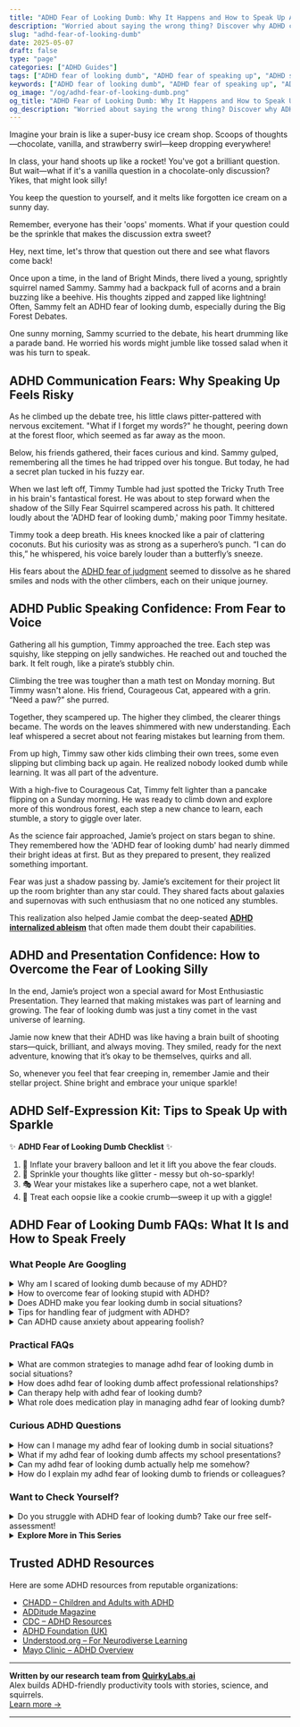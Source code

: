 ```yaml
---
title: "ADHD Fear of Looking Dumb: Why It Happens and How to Speak Up Anyway"
description: "Worried about saying the wrong thing? Discover why ADHD can spark the fear of looking dumb—and how to share your voice with confidence and clarity."
slug: "adhd-fear-of-looking-dumb"
date: 2025-05-07
draft: false
type: "page"
categories: ["ADHD Guides"]
tags: ["ADHD fear of looking dumb", "ADHD fear of speaking up", "ADHD self-esteem issues", "overcoming ADHD communication fears", "expressing thoughts with ADHD", "ADHD social anxiety tips", "managing ADHD in discussions"]
keywords: ["ADHD fear of looking dumb", "ADHD fear of speaking up", "ADHD social anxiety", "overcoming ADHD communication fears", "feeling dumb with ADHD", "ADHD and self-confidence", "expressing yourself with ADHD"]
og_image: "/og/adhd-fear-of-looking-dumb.png"
og_title: "ADHD Fear of Looking Dumb: Why It Happens and How to Speak Up Anyway"
og_description: "Worried about saying the wrong thing? Discover why ADHD can spark the fear of looking dumb—and how to share your voice with confidence and clarity."
---
```



Imagine your brain is like a super-busy ice cream shop. Scoops of thoughts—chocolate, vanilla, and strawberry swirl—keep dropping everywhere!

In class, your hand shoots up like a rocket! You've got a brilliant question. But wait—what if it's a vanilla question in a chocolate-only discussion? Yikes, that might look silly!

You keep the question to yourself, and it melts like forgotten ice cream on a sunny day.

Remember, everyone has their 'oops' moments. What if your question could be the sprinkle that makes the discussion extra sweet?

Hey, next time, let's throw that question out there and see what flavors come back!

Once upon a time, in the land of Bright Minds, there lived a young, sprightly squirrel named Sammy. Sammy had a backpack full of acorns and a brain buzzing like a beehive. His thoughts zipped and zapped like lightning! Often, Sammy felt an ADHD fear of looking dumb, especially during the Big Forest Debates.

One sunny morning, Sammy scurried to the debate, his heart drumming like a parade band. He worried his words might jumble like tossed salad when it was his turn to speak.

## ADHD Communication Fears: Why Speaking Up Feels Risky

As he climbed up the debate tree, his little claws pitter-pattered with nervous excitement. "What if I forget my words?" he thought, peering down at the forest floor, which seemed as far away as the moon. 

Below, his friends gathered, their faces curious and kind. Sammy gulped, remembering all the times he had tripped over his tongue. But today, he had a secret plan tucked in his fuzzy ear.

When we last left off, Timmy Tumble had just spotted the Tricky Truth Tree in his brain's fantastical forest. He was about to step forward when the shadow of the Silly Fear Squirrel scampered across his path. It chittered loudly about the 'ADHD fear of looking dumb,' making poor Timmy hesitate.

Timmy took a deep breath. His knees knocked like a pair of clattering coconuts. But his curiosity was as strong as a superhero’s punch. “I can do this,” he whispered, his voice barely louder than a butterfly’s sneeze.

His fears about the [ADHD fear of judgment](/pages/adhd-fear-of-judgment/) seemed to dissolve as he shared smiles and nods with the other climbers, each on their unique journey.

## ADHD Public Speaking Confidence: From Fear to Voice

Gathering all his gumption, Timmy approached the tree. Each step was squishy, like stepping on jelly sandwiches. He reached out and touched the bark. It felt rough, like a pirate’s stubbly chin.

Climbing the tree was tougher than a math test on Monday morning. But Timmy wasn't alone. His friend, Courageous Cat, appeared with a grin. “Need a paw?” she purred.

Together, they scampered up. The higher they climbed, the clearer things became. The words on the leaves shimmered with new understanding. Each leaf whispered a secret about not fearing mistakes but learning from them.

From up high, Timmy saw other kids climbing their own trees, some even slipping but climbing back up again. He realized nobody looked dumb while learning. It was all part of the adventure.

With a high-five to Courageous Cat, Timmy felt lighter than a pancake flipping on a Sunday morning. He was ready to climb down and explore more of this wondrous forest, each step a new chance to learn, each stumble, a story to giggle over later.

As the science fair approached, Jamie’s project on stars began to shine. They remembered how the 'ADHD fear of looking dumb' had nearly dimmed their bright ideas at first. But as they prepared to present, they realized something important.

Fear was just a shadow passing by. Jamie’s excitement for their project lit up the room brighter than any star could. They shared facts about galaxies and supernovas with such enthusiasm that no one noticed any stumbles.

This realization also helped Jamie combat the deep-seated **[ADHD internalized ableism](/pages/adhd-internalized-ableism/)** that often made them doubt their capabilities.

## ADHD and Presentation Confidence: How to Overcome the Fear of Looking Silly

In the end, Jamie’s project won a special award for Most Enthusiastic Presentation. They learned that making mistakes was part of learning and growing. The fear of looking dumb was just a tiny comet in the vast universe of learning.

Jamie now knew that their ADHD was like having a brain built of shooting stars—quick, brilliant, and always moving. They smiled, ready for the next adventure, knowing that it’s okay to be themselves, quirks and all.

So, whenever you feel that fear creeping in, remember Jamie and their stellar project. Shine bright and embrace your unique sparkle!

## ADHD Self-Expression Kit: Tips to Speak Up with Sparkle

✨ **ADHD Fear of Looking Dumb Checklist** ✨

1. 🎈 Inflate your bravery balloon and let it lift you above the fear clouds.
2. 🌟 Sprinkle your thoughts like glitter - messy but oh-so-sparkly!
3. 🎭 Wear your mistakes like a superhero cape, not a wet blanket.
4. 🍪 Treat each oopsie like a cookie crumb—sweep it up with a giggle!

## ADHD Fear of Looking Dumb FAQs: What It Is and How to Speak Freely

### What People Are Googling

<details><summary>Why am I scared of looking dumb because of my ADHD?</summary><p>Feeling scared of looking dumb because of ADHD is completely understandable, and you're not alone in this. ADHD can sometimes make it harder to remember details, follow conversations, or stay organized, which might make you feel self-conscious in social or work settings. It's important to remember that these experiences don't define your intelligence or capabilities. Everyone has unique struggles, and seeking understanding about your ADHD can help build your confidence and remind you that it's okay to be exactly as you are.</p></details>
<details><summary>How to overcome fear of looking stupid with ADHD?</summary><p>It's completely understandable to feel that way, especially when ADHD can sometimes make social interactions feel a bit tricky. A great first step is to acknowledge that everyone, ADHD or not, has moments of feeling unsure or making mistakes—it's truly a shared human experience! Try to gently shift your focus toward your strengths and the unique perspectives you bring to a conversation. Also, consider practicing scenarios that worry you with a trusted friend or coach; this can boost your confidence and remind you that your value goes far beyond any single interaction.</p></details>
<details><summary>Does ADHD make you fear looking dumb in social situations?</summary><p>Absolutely, feeling anxious about how you're perceived in social situations is a common experience for many with ADHD. This often stems from past experiences of misunderstandings or missed social cues due to ADHD symptoms. It's important to remember that everyone has moments of feeling out of step in social settings, ADHD or not. Be kind to yourself and remember, most people are more understanding than we might fear, especially when they know we're all navigating our unique challenges.</p></details>
<details><summary>Tips for handling fear of judgment with ADHD?</summary><p>Absolutely, facing the fear of judgment can feel daunting, especially with ADHD. A reassuring first step is to remind yourself that everyone, ADHD or not, deals with this fear at some point. To ease this, try focusing on small, manageable goals that bolster your confidence and help shift your focus from fear to action. Also, consider connecting with supportive communities, like ADHD support groups, where you can share your experiences and learn from others who truly understand what you're going through. This shared understanding can be incredibly comforting and empowering.</p></details>
<details><summary>Can ADHD cause anxiety about appearing foolish?</summary><p>Absolutely, it’s quite common for individuals with ADHD to feel anxious about how they come across to others, including worries about seeming foolish. This anxiety often stems from past experiences of unexpected reactions or misunderstandings due to the impulsive or distracted behaviors that can accompany ADHD. It's really important to remember that you're not alone in feeling this way, and it's okay to be gentle with yourself. Many find it helpful to discuss these feelings with supportive friends, family, or a therapist who understands ADHD.</p></details>



### Practical FAQs

<details><summary>What are common strategies to manage adhd fear of looking dumb in social situations?</summary><p>It’s completely natural to feel a bit apprehensive about how we come across in social settings, especially when dealing with ADHD. One effective strategy is to practice self-compassion; remind yourself that everyone makes mistakes and it’s okay to not be perfect! Another helpful approach is to prepare for common social scenarios you might find challenging by thinking about potential conversations and responses in advance, which can boost your confidence. Lastly, consider sharing your ADHD with trusted friends or peers, as this can help them understand your unique perspective and foster a more supportive environment around you. Remember, most people are more understanding than we might initially think!</p></details>
<details><summary>How does adhd fear of looking dumb affect professional relationships?</summary><p>Having ADHD can sometimes make professional interactions a bit more challenging, especially when there's a fear of looking dumb. This fear might make you hesitant to ask questions or contribute ideas during meetings, which can inadvertently give others the impression that you're not engaged or interested. However, remember that most colleagues are also navigating their own insecurities. You could find that being open about your thoughts and questions not only clarifies your own understanding but can also lead to deeper, more supportive professional relationships. Everyone has moments of doubt, and it's perfectly okay to be one of the brave ones who voices it!</p></details>
<details><summary>Can therapy help with adhd fear of looking dumb?</summary><p>Absolutely, therapy can be a wonderful support in managing the fear of looking dumb, which is a common concern for many with ADHD. A therapist can help you work through these feelings, providing strategies to build self-confidence and reduce anxiety in social or performance situations. Cognitive Behavioral Therapy (CBT), in particular, is great for challenging and changing unhelpful thoughts that might be contributing to your fear. Over time, therapy can help you feel more secure and comfortable in your interactions, highlighting your unique strengths and abilities.</p></details>
<details><summary>What role does medication play in managing adhd fear of looking dumb?</summary><p>Medication can be a supportive tool in managing ADHD, especially when fears like worrying about looking dumb arise. By helping to regulate the neurotransmitters in your brain, medications often improve focus and decrease impulsivity, which can make it easier to process and participate in conversations and tasks more confidently. This can reduce the anxiety about making mistakes or misunderstanding instructions. Remember, though, medication is just one piece of the puzzle, and it works best when combined with other strategies like therapy or coaching. It's like having a cozy blanket that provides extra warmth, but you'll still want to adjust the thermostat to make sure the whole room is comfortable.</p></details>



### Curious ADHD Questions

<details><summary>How can I manage my adhd fear of looking dumb in social situations?</summary><p>Oh, that's such a relatable feeling, and you're definitely not alone in this. One strategy that might help is to prepare a few topics in advance that you feel comfortable talking about. This can reduce the pressure of thinking on the spot, which can be a bit more challenging with ADHD. Also, remember that everyone slips up in conversation now and then—it’s truly human and often endears us to others more than perfection ever could. Give yourself the same kindness and patience you’d offer a good friend; you deserve it just as much.</p></details>
<details><summary>What if my adhd fear of looking dumb affects my school presentations?</summary><p>It's completely understandable to feel that way, and you're definitely not alone in this concern. Remember, everyone experiences some jitters when it comes to presenting, and it's okay to feel a bit nervous. A good strategy might be to practice your presentation several times in a comfortable setting, perhaps with friends or family who support you. Also, consider discussing accommodations with your teacher, like presenting to a smaller group first, to build your confidence gradually. You're doing great by tackling this head-on!</p></details>
<details><summary>Can my adhd fear of looking dumb actually help me somehow?</summary><p>Absolutely, your fear of looking dumb, though uncomfortable, can indeed be a hidden helper in some ways. It often means you're more likely to prepare thoroughly and think deeply about questions or tasks, which can lead to high-quality work and innovative solutions. This attentiveness and preparation can make you very conscientious, a trait highly valued in many settings. Remember, it's all about channeling that fear positively, turning what feels like a vulnerability into a strength that pushes you to excel and grow.</p></details>
<details><summary>How do I explain my adhd fear of looking dumb to friends or colleagues?</summary><p>Opening up about your fears related to ADHD can feel daunting, but remember, sharing your feelings can often strengthen your relationships. Start by choosing a quiet, comfortable time when you and your friends or colleagues can chat without distractions. Explain that ADHD can sometimes affect how you process information or react in situations, which might make you feel self-conscious about appearing uninformed or slow. Let them know that this vulnerability is a part of your life experience, and their understanding and patience can really make a difference. This honest conversation can lead to greater empathy and support within your circle.</p></details>



### Want to Check Yourself?

<details><summary>Do you struggle with ADHD fear of looking dumb? Take our free self-assessment!</summary><p>Absolutely, that feeling is quite common, and you're definitely not alone in this. It's natural to worry about how others perceive us, especially when ADHD can sometimes make things like conversation or task management a bit tricky. Why not give our free self-assessment a try? It's a gentle way to understand more about your experiences, and it might offer some insights that can help you feel more confident and prepared. Remember, every step you take is a part of your journey to understanding yourself better.</p></details>

<script type="application/ld+json">
{
  "@context": "https://schema.org",
  "@type": "FAQPage",
  "mainEntity": [
    {
      "@type": "Question",
      "name": "Why am I scared of looking dumb because of my ADHD?",
      "acceptedAnswer": {
        "@type": "Answer",
        "text": "Feeling scared of looking dumb because of ADHD is completely understandable, and you're not alone in this. ADHD can sometimes make it harder to remember details, follow conversations, or stay organized, which might make you feel self-conscious in social or work settings. It's important to remember that these experiences don't define your intelligence or capabilities. Everyone has unique struggles, and seeking understanding about your ADHD can help build your confidence and remind you that it's okay to be exactly as you are."
      }
    },
    {
      "@type": "Question",
      "name": "How to overcome fear of looking stupid with ADHD?",
      "acceptedAnswer": {
        "@type": "Answer",
        "text": "It's completely understandable to feel that way, especially when ADHD can sometimes make social interactions feel a bit tricky. A great first step is to acknowledge that everyone, ADHD or not, has moments of feeling unsure or making mistakes\u2014it's truly a shared human experience! Try to gently shift your focus toward your strengths and the unique perspectives you bring to a conversation. Also, consider practicing scenarios that worry you with a trusted friend or coach; this can boost your confidence and remind you that your value goes far beyond any single interaction."
      }
    },
    {
      "@type": "Question",
      "name": "Does ADHD make you fear looking dumb in social situations?",
      "acceptedAnswer": {
        "@type": "Answer",
        "text": "Absolutely, feeling anxious about how you're perceived in social situations is a common experience for many with ADHD. This often stems from past experiences of misunderstandings or missed social cues due to ADHD symptoms. It's important to remember that everyone has moments of feeling out of step in social settings, ADHD or not. Be kind to yourself and remember, most people are more understanding than we might fear, especially when they know we're all navigating our unique challenges."
      }
    },
    {
      "@type": "Question",
      "name": "Tips for handling fear of judgment with ADHD?",
      "acceptedAnswer": {
        "@type": "Answer",
        "text": "Absolutely, facing the fear of judgment can feel daunting, especially with ADHD. A reassuring first step is to remind yourself that everyone, ADHD or not, deals with this fear at some point. To ease this, try focusing on small, manageable goals that bolster your confidence and help shift your focus from fear to action. Also, consider connecting with supportive communities, like ADHD support groups, where you can share your experiences and learn from others who truly understand what you're going through. This shared understanding can be incredibly comforting and empowering."
      }
    },
    {
      "@type": "Question",
      "name": "Can ADHD cause anxiety about appearing foolish?",
      "acceptedAnswer": {
        "@type": "Answer",
        "text": "Absolutely, it\u2019s quite common for individuals with ADHD to feel anxious about how they come across to others, including worries about seeming foolish. This anxiety often stems from past experiences of unexpected reactions or misunderstandings due to the impulsive or distracted behaviors that can accompany ADHD. It's really important to remember that you're not alone in feeling this way, and it's okay to be gentle with yourself. Many find it helpful to discuss these feelings with supportive friends, family, or a therapist who understands ADHD."
      }
    }
  ]
}
</script>
<script type="application/ld+json">
{
  "@context": "https://schema.org",
  "@type": "Article",
  "author": {
    "@type": "Person",
    "name": "QuirkyLabs",
    "url": "https://quirkylabs.ai/about"
  },
  "headline": "\"Beat ADHD Fear of Looking Dumb & Shine Bright!\"",
  "mainEntityOfPage": "https://blog.quirkylabs.ai/pages/adhd-fear-of-looking-dumb/",
  "datePublished": "2025-05-07"
}
</script>
<script type="application/ld+json">
{
  "@context": "https://schema.org",
  "@type": "BreadcrumbList",
  "itemListElement": [
    {
      "@type": "ListItem",
      "position": 1,
      "name": "Home",
      "item": "https://quirkylabs.ai/"
    },
    {
      "@type": "ListItem",
      "position": 2,
      "name": "Blog",
      "item": "https://blog.quirkylabs.ai/"
    },
    {
      "@type": "ListItem",
      "position": 3,
      "name": "\"Beat ADHD Fear of Looking Dumb & Shine Bright!\"",
      "item": "https://blog.quirkylabs.ai/pages/adhd-fear-of-looking-dumb/"
    }
  ]
}
</script>

<details>
<summary><strong>Explore More in This Series</strong></summary>

- [Adhd Working To Prove Worth](/pages/adhd-working-to-prove-worth/)
- [Adhd Labeled As Disruptive](/pages/adhd-labeled-as-disruptive/)
- [Adhd Fear Of Judgment](/pages/adhd-fear-of-judgment/)
- [Adhd Failure Identity](/pages/adhd-failure-identity/)
- [Adhd Trauma From Teachers](/pages/adhd-trauma-from-teachers/)
- [Adhd Internalized Ableism](/pages/adhd-internalized-ableism/)
- [Adhd Expectation Vs Reality](/pages/adhd-expectation-vs-reality/)
- [Adhd Always In Trouble](/pages/adhd-always-in-trouble/)
</details>



## Trusted ADHD Resources

Here are some ADHD resources from reputable organizations:

- [CHADD – Children and Adults with ADHD](https://chadd.org)
- [ADDitude Magazine](https://www.additudemag.com)
- [CDC – ADHD Resources](https://www.cdc.gov/ncbddd/adhd)
- [ADHD Foundation (UK)](https://www.adhdfoundation.org.uk)
- [Understood.org – For Neurodiverse Learning](https://www.understood.org)
- [Mayo Clinic – ADHD Overview](https://www.mayoclinic.org/diseases-conditions/adhd)


---

**Written by our research team from [QuirkyLabs.ai](https://quirkylabs.ai)**  
Alex builds ADHD-friendly productivity tools with stories, science, and squirrels.  
[Learn more →](https://quirkylabs.ai)

---